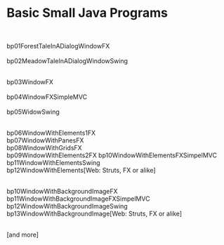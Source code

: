 ﻿# Basic Small Java Programs

<br>

bp01ForestTaleInADialogWindowFX<br>		
bp02MeadowTaleInADialogWindowSwing<br><br>	

bp03WindowFX<br>				
bp04WindowFXSimpleMVC<br> 			
bp05WidowSwing<br><br>				

bp06WindowWithElements1FX<br>
bp07WindowWithPanesFX<br>
bp08WindowWithGridsFX<br>
bp09WindowWithElements2FX
bp10WindowWithElementsFXSimpelMVC<br>
bp11WindowWithElementsSwing<br>
bp12WindowWithElements[Web: Struts, FX or alike]<br><br>

bp10WindowWithBackgroundImageFX<br>
bp11WindowWithBackgroundImageFXSimpelMVC<br>
bp12WindowWithBackgroundImageSwing<br>
bp13WindowWithBackgroundImage[Web: Struts, FX or alike]<br><br>


[and more]
